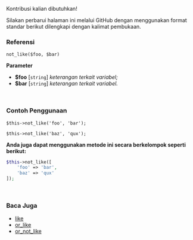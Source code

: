 Kontribusi kalian dibutuhkan!

Silakan perbarui halaman ini melalui GitHub dengan menggunakan format standar berikut dilengkapi dengan kalimat pembukaan.

### Referensi
`not_like($foo, $bar)`

**Parameter**
* **$foo** [`string`] *keterangan terkait variabel;*
* **$bar** [`string`] *keterangan terkait variabel.*

&nbsp;

### Contoh Penggunaan
`$this->not_like('foo', 'bar');`

`$this->not_like('baz', 'qux');`

**Anda juga dapat menggunakan metode ini secara berkelompok seperti berikut:**
```php
$this->not_like([
    'foo' => 'bar',
    'baz' => 'qux'
]);
```

&nbsp;

### Baca Juga
* [like](./like)
* [or_like](./or_like)
* [or_not_like](./or_not_like)

